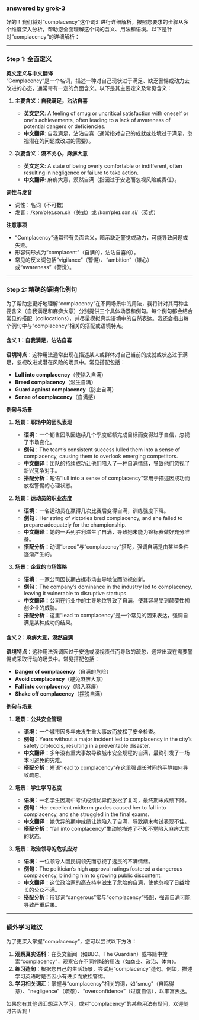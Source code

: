### answered by grok-3
好的！我们将对“complacency”这个词汇进行详细解析，按照您要求的步骤从多个维度深入分析，帮助您全面理解这个词的含义、用法和语境。以下是针对“complacency”的详细解析：

---

### Step 1: 全面定义

**英文定义与中文翻译**  
“Complacency”是一个名词，描述一种对自己现状过于满足、缺乏警惕或动力去改进的心态，通常带有一定的负面含义。以下是其主要定义及常见含义：

1. **主要含义：自我满足，沾沾自喜**  
   - **英文定义**: A feeling of smug or uncritical satisfaction with oneself or one's achievements, often leading to a lack of awareness of potential dangers or deficiencies.  
   - **中文翻译**: 自我满足，沾沾自喜（通常指对自己的成就或处境过于满足，忽视潜在的问题或改进的需要）。  

2. **次要含义：漠不关心，麻痹大意**  
   - **英文定义**: A state of being overly comfortable or indifferent, often resulting in negligence or failure to take action.  
   - **中文翻译**: 麻痹大意，漠然自满（指因过于安逸而忽视风险或责任）。  

**词性与发音**  
- 词性：名词（不可数）  
- 发音：/kəmˈpleɪ.sən.si/（美式）或 /kəmˈpleɪ.sən.si/（英式）  

**注意事项**  
- “Complacency”通常带有负面含义，暗示缺乏警觉或动力，可能导致问题或失败。  
- 形容词形式为“complacent”（自满的，沾沾自喜的）。  
- 常见的反义词包括“vigilance”（警惕）、“ambition”（雄心）或“awareness”（警觉）。  

---

### Step 2: 精确的语境化例句

为了帮助您更好地理解“complacency”在不同场景中的用法，我将针对其两种主要含义（自我满足和麻痹大意）分别提供三个具体场景和例句。每个例句都会结合常见的搭配（collocations），并尽量模拟真实语境中的自然表达。我还会指出每个例句中与“complacency”相关的搭配或语境特点。

#### 含义 1：自我满足，沾沾自喜  
**语境特点**：这种用法通常出现在描述某人或群体对自己当前的成就或状态过于满足，忽视改进或潜在风险的场景中。常见搭配包括：
- **Lull into complacency**（使陷入自满）  
- **Breed complacency**（滋生自满）  
- **Guard against complacency**（防止自满）  
- **Sense of complacency**（自满感）  

**例句与场景**  

1. **场景：职场中的团队表现**  
   - **语境**：一个销售团队因连续几个季度超额完成目标而变得过于自信，忽视了市场变化。  
   - **例句**：The team’s consistent success lulled them into a sense of complacency, causing them to overlook emerging competitors.  
   - **中文翻译**：团队的持续成功让他们陷入了一种自满情绪，导致他们忽视了新兴竞争对手。  
   - **搭配分析**：短语“lull into a sense of complacency”常用于描述因成功而放松警惕的心理状态。  

2. **场景：运动员的职业态度**  
   - **语境**：一名运动员在赢得几次比赛后变得自满，训练强度下降。  
   - **例句**：Her string of victories bred complacency, and she failed to prepare adequately for the championship.  
   - **中文翻译**：她的一系列胜利滋生了自满，导致她未能为锦标赛做好充分准备。  
   - **搭配分析**：动词“breed”与“complacency”搭配，强调自满是由某些条件逐渐产生的。  

3. **场景：企业的市场策略**  
   - **语境**：一家公司因长期占据市场主导地位而忽视创新。  
   - **例句**：The company’s dominance in the industry led to complacency, leaving it vulnerable to disruptive startups.  
   - **中文翻译**：公司在行业中的主导地位导致了自满，使其容易受到颠覆性初创企业的威胁。  
   - **搭配分析**：这里“lead to complacency”是一个常见的因果表达，强调自满是某种成功的结果。  

#### 含义 2：麻痹大意，漠然自满  
**语境特点**：这种用法强调因过于安逸或漠视责任而导致的疏忽，通常出现在需要警惕或采取行动的场景中。常见搭配包括：
- **Danger of complacency**（自满的危险）  
- **Avoid complacency**（避免麻痹大意）  
- **Fall into complacency**（陷入麻痹）  
- **Shake off complacency**（摆脱自满）  

**例句与场景**  

1. **场景：公共安全管理**  
   - **语境**：一个城市因多年未发生重大事故而放松了安全检查。  
   - **例句**：Years without a major incident led to complacency in the city’s safety protocols, resulting in a preventable disaster.  
   - **中文翻译**：多年没有重大事故导致城市安全规程的自满，最终引发了一场本可避免的灾难。  
   - **搭配分析**：短语“lead to complacency”在这里强调长时间的平静如何导致疏忽。  

2. **场景：学生学习态度**  
   - **语境**：一名学生因期中考试成绩优异而放松了复习，最终期末成绩下降。  
   - **例句**：Her excellent midterm grades caused her to fall into complacency, and she struggled in the final exams.  
   - **中文翻译**：她优异的期中成绩让她陷入了自满，导致期末考试表现不佳。  
   - **搭配分析**：“fall into complacency”生动地描述了不知不觉陷入麻痹大意的状态。  

3. **场景：政治领导的危机应对**  
   - **语境**：一位领导人因民调领先而忽视了选民的不满情绪。  
   - **例句**：The politician’s high approval ratings fostered a dangerous complacency, blinding him to growing public discontent.  
   - **中文翻译**：这位政治家的高支持率滋生了危险的自满，使他忽视了日益增长的公众不满。  
   - **搭配分析**：形容词“dangerous”常与“complacency”搭配，强调自满可能导致严重后果。  

---

### 额外学习建议  
为了更深入掌握“complacency”，您可以尝试以下方法：  
1. **观察真实语料**：在英文新闻（如BBC、The Guardian）或书籍中搜索“complacency”，观察它在不同领域的用法（如商业、政治、体育）。  
2. **练习造句**：根据您自己的生活场景，尝试用“complacency”造句。例如，描述学习英语时是否因小有进步而放松警惕。  
3. **学习相关词汇**：掌握与“complacency”相关的词，如“smug”（自鸣得意）、“negligence”（疏忽）、“overconfidence”（过度自信），以丰富表达。  

如果您有其他词汇想深入学习，或对“complacency”的某些用法有疑问，欢迎随时告诉我！
